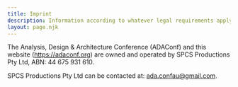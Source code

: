 ```yaml
---
title: Imprint
description: Information according to whatever legal requirements apply.
layout: page.njk
---
```


The Analysis, Design & Architecture Conference (ADAConf) and this website (https://adaconf.org) are owned and operated by SPCS Productions Pty Ltd, ABN: 44 675 931 610.

SPCS Productions Pty Ltd can be contacted at: ada.confau@gmail.com.
